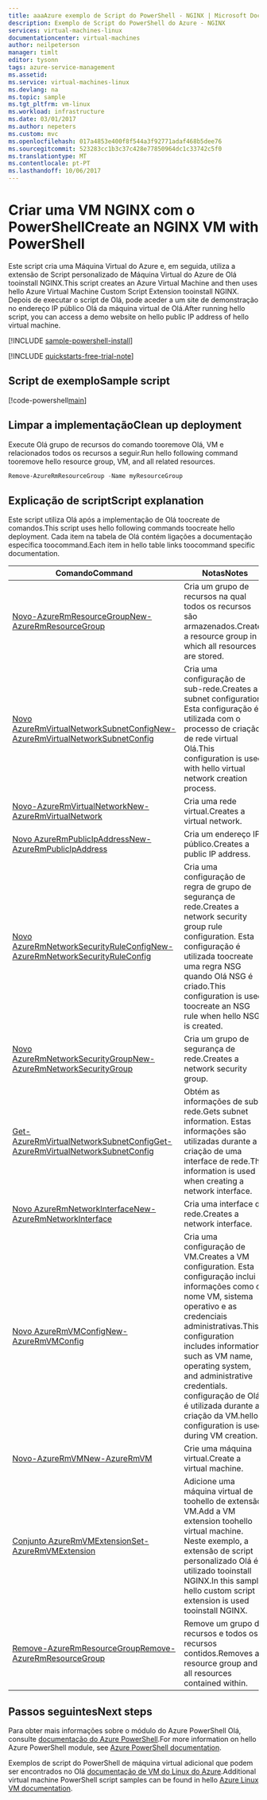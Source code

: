 ```yaml
---
title: aaaAzure exemplo de Script do PowerShell - NGINX | Microsoft Docs
description: Exemplo de Script do PowerShell do Azure - NGINX
services: virtual-machines-linux
documentationcenter: virtual-machines
author: neilpeterson
manager: timlt
editor: tysonn
tags: azure-service-management
ms.assetid: 
ms.service: virtual-machines-linux
ms.devlang: na
ms.topic: sample
ms.tgt_pltfrm: vm-linux
ms.workload: infrastructure
ms.date: 03/01/2017
ms.author: nepeters
ms.custom: mvc
ms.openlocfilehash: 017a4853e400f8f544a3f92771adaf468b5dee76
ms.sourcegitcommit: 523283cc1b3c37c428e77850964dc1c33742c5f0
ms.translationtype: MT
ms.contentlocale: pt-PT
ms.lasthandoff: 10/06/2017
---
```

# <a name="create-an-nginx-vm-with-powershell"></a><span data-ttu-id="1f2e3-103">Criar uma VM NGINX com o PowerShell</span><span class="sxs-lookup"><span data-stu-id="1f2e3-103">Create an NGINX VM with PowerShell</span></span>

<span data-ttu-id="1f2e3-104">Este script cria uma Máquina Virtual do Azure e, em seguida, utiliza a extensão de Script personalizado de Máquina Virtual do Azure de Olá tooinstall NGINX.</span><span class="sxs-lookup"><span data-stu-id="1f2e3-104">This script creates an Azure Virtual Machine and then uses hello Azure Virtual Machine Custom Script Extension tooinstall NGINX.</span></span> <span data-ttu-id="1f2e3-105">Depois de executar o script de Olá, pode aceder a um site de demonstração no endereço IP público Olá da máquina virtual de Olá.</span><span class="sxs-lookup"><span data-stu-id="1f2e3-105">After running hello script, you can access a demo website on hello public IP address of hello virtual machine.</span></span>

[!INCLUDE [sample-powershell-install](../../../includes/sample-powershell-install.md)]

[!INCLUDE [quickstarts-free-trial-note](../../../includes/quickstarts-free-trial-note.md)]

## <a name="sample-script"></a><span data-ttu-id="1f2e3-106">Script de exemplo</span><span class="sxs-lookup"><span data-stu-id="1f2e3-106">Sample script</span></span>

[!code-powershell[main](../../../powershell_scripts/virtual-machine/create-vm-nginx/create-vm-nginx.ps1 "Create VM NGINX")]

## <a name="clean-up-deployment"></a><span data-ttu-id="1f2e3-107">Limpar a implementação</span><span class="sxs-lookup"><span data-stu-id="1f2e3-107">Clean up deployment</span></span> 

<span data-ttu-id="1f2e3-108">Execute Olá grupo de recursos do comando tooremove Olá, VM e relacionados todos os recursos a seguir.</span><span class="sxs-lookup"><span data-stu-id="1f2e3-108">Run hello following command tooremove hello resource group, VM, and all related resources.</span></span>

```powershell
Remove-AzureRmResourceGroup -Name myResourceGroup
```

## <a name="script-explanation"></a><span data-ttu-id="1f2e3-109">Explicação de script</span><span class="sxs-lookup"><span data-stu-id="1f2e3-109">Script explanation</span></span>

<span data-ttu-id="1f2e3-110">Este script utiliza Olá após a implementação de Olá toocreate de comandos.</span><span class="sxs-lookup"><span data-stu-id="1f2e3-110">This script uses hello following commands toocreate hello deployment.</span></span> <span data-ttu-id="1f2e3-111">Cada item na tabela de Olá contém ligações a documentação específica toocommand.</span><span class="sxs-lookup"><span data-stu-id="1f2e3-111">Each item in hello table links toocommand specific documentation.</span></span>

| <span data-ttu-id="1f2e3-112">Comando</span><span class="sxs-lookup"><span data-stu-id="1f2e3-112">Command</span></span> | <span data-ttu-id="1f2e3-113">Notas</span><span class="sxs-lookup"><span data-stu-id="1f2e3-113">Notes</span></span> |
|---|---|
| [<span data-ttu-id="1f2e3-114">Novo-AzureRmResourceGroup</span><span class="sxs-lookup"><span data-stu-id="1f2e3-114">New-AzureRmResourceGroup</span></span>](/powershell/module/azurerm.resources/new-azurermresourcegroup) | <span data-ttu-id="1f2e3-115">Cria um grupo de recursos na qual todos os recursos são armazenados.</span><span class="sxs-lookup"><span data-stu-id="1f2e3-115">Creates a resource group in which all resources are stored.</span></span> |
| [<span data-ttu-id="1f2e3-116">Novo AzureRmVirtualNetworkSubnetConfig</span><span class="sxs-lookup"><span data-stu-id="1f2e3-116">New-AzureRmVirtualNetworkSubnetConfig</span></span>](/powershell/module/azurerm.network/new-azurermvirtualnetworksubnetconfig) | <span data-ttu-id="1f2e3-117">Cria uma configuração de sub-rede.</span><span class="sxs-lookup"><span data-stu-id="1f2e3-117">Creates a subnet configuration.</span></span> <span data-ttu-id="1f2e3-118">Esta configuração é utilizada com o processo de criação de rede virtual Olá.</span><span class="sxs-lookup"><span data-stu-id="1f2e3-118">This configuration is used with hello virtual network creation process.</span></span> |
| [<span data-ttu-id="1f2e3-119">Novo-AzureRmVirtualNetwork</span><span class="sxs-lookup"><span data-stu-id="1f2e3-119">New-AzureRmVirtualNetwork</span></span>](/powershell/module/azurerm.network/new-azurermvirtualnetwork) | <span data-ttu-id="1f2e3-120">Cria uma rede virtual.</span><span class="sxs-lookup"><span data-stu-id="1f2e3-120">Creates a virtual network.</span></span> |
| [<span data-ttu-id="1f2e3-121">Novo AzureRmPublicIpAddress</span><span class="sxs-lookup"><span data-stu-id="1f2e3-121">New-AzureRmPublicIpAddress</span></span>](/powershell/module/azurerm.network/new-azurermpublicipaddress) | <span data-ttu-id="1f2e3-122">Cria um endereço IP público.</span><span class="sxs-lookup"><span data-stu-id="1f2e3-122">Creates a public IP address.</span></span> |
| [<span data-ttu-id="1f2e3-123">Novo AzureRmNetworkSecurityRuleConfig</span><span class="sxs-lookup"><span data-stu-id="1f2e3-123">New-AzureRmNetworkSecurityRuleConfig</span></span>](/powershell/module/azurerm.network/new-azurermnetworksecurityruleconfig) | <span data-ttu-id="1f2e3-124">Cria uma configuração de regra de grupo de segurança de rede.</span><span class="sxs-lookup"><span data-stu-id="1f2e3-124">Creates a network security group rule configuration.</span></span> <span data-ttu-id="1f2e3-125">Esta configuração é utilizada toocreate uma regra NSG quando Olá NSG é criado.</span><span class="sxs-lookup"><span data-stu-id="1f2e3-125">This configuration is used toocreate an NSG rule when hello NSG is created.</span></span> |
| [<span data-ttu-id="1f2e3-126">Novo AzureRmNetworkSecurityGroup</span><span class="sxs-lookup"><span data-stu-id="1f2e3-126">New-AzureRmNetworkSecurityGroup</span></span>](/powershell/module/azurerm.network/new-azurermnetworksecuritygroup) | <span data-ttu-id="1f2e3-127">Cria um grupo de segurança de rede.</span><span class="sxs-lookup"><span data-stu-id="1f2e3-127">Creates a network security group.</span></span> |
| [<span data-ttu-id="1f2e3-128">Get-AzureRmVirtualNetworkSubnetConfig</span><span class="sxs-lookup"><span data-stu-id="1f2e3-128">Get-AzureRmVirtualNetworkSubnetConfig</span></span>](/powershell/module/azurerm.network/get-azurermvirtualnetworksubnetconfig) | <span data-ttu-id="1f2e3-129">Obtém as informações de sub-rede.</span><span class="sxs-lookup"><span data-stu-id="1f2e3-129">Gets subnet information.</span></span> <span data-ttu-id="1f2e3-130">Estas informações são utilizadas durante a criação de uma interface de rede.</span><span class="sxs-lookup"><span data-stu-id="1f2e3-130">This information is used when creating a network interface.</span></span> |
| [<span data-ttu-id="1f2e3-131">Novo AzureRmNetworkInterface</span><span class="sxs-lookup"><span data-stu-id="1f2e3-131">New-AzureRmNetworkInterface</span></span>](/powershell/module/azurerm.network/new-azurermnetworkinterface) | <span data-ttu-id="1f2e3-132">Cria uma interface de rede.</span><span class="sxs-lookup"><span data-stu-id="1f2e3-132">Creates a network interface.</span></span> |
| [<span data-ttu-id="1f2e3-133">Novo AzureRmVMConfig</span><span class="sxs-lookup"><span data-stu-id="1f2e3-133">New-AzureRmVMConfig</span></span>](/powershell/module/azurerm.compute/new-azurermvmconfig) | <span data-ttu-id="1f2e3-134">Cria uma configuração de VM.</span><span class="sxs-lookup"><span data-stu-id="1f2e3-134">Creates a VM configuration.</span></span> <span data-ttu-id="1f2e3-135">Esta configuração inclui informações como o nome VM, sistema operativo e as credenciais administrativas.</span><span class="sxs-lookup"><span data-stu-id="1f2e3-135">This configuration includes information such as VM name, operating system, and administrative credentials.</span></span> <span data-ttu-id="1f2e3-136">configuração de Olá é utilizada durante a criação da VM.</span><span class="sxs-lookup"><span data-stu-id="1f2e3-136">hello configuration is used during VM creation.</span></span> |
| [<span data-ttu-id="1f2e3-137">Novo-AzureRmVM</span><span class="sxs-lookup"><span data-stu-id="1f2e3-137">New-AzureRmVM</span></span>](/powershell/module/azurerm.compute/new-azurermvm) | <span data-ttu-id="1f2e3-138">Crie uma máquina virtual.</span><span class="sxs-lookup"><span data-stu-id="1f2e3-138">Create a virtual machine.</span></span> |
| [<span data-ttu-id="1f2e3-139">Conjunto AzureRmVMExtension</span><span class="sxs-lookup"><span data-stu-id="1f2e3-139">Set-AzureRmVMExtension</span></span>](/powershell/module/azurerm.compute/set-azurermvmextension) | <span data-ttu-id="1f2e3-140">Adicione uma máquina virtual de toohello de extensão VM.</span><span class="sxs-lookup"><span data-stu-id="1f2e3-140">Add a VM extension toohello virtual machine.</span></span> <span data-ttu-id="1f2e3-141">Neste exemplo, a extensão de script personalizado Olá é utilizado tooinstall NGINX.</span><span class="sxs-lookup"><span data-stu-id="1f2e3-141">In this sample, hello custom script extension is used tooinstall NGINX.</span></span> |
|[<span data-ttu-id="1f2e3-142">Remove-AzureRmResourceGroup</span><span class="sxs-lookup"><span data-stu-id="1f2e3-142">Remove-AzureRmResourceGroup</span></span>](/powershell/module/azurerm.resources/remove-azurermresourcegroup) | <span data-ttu-id="1f2e3-143">Remove um grupo de recursos e todos os recursos contidos.</span><span class="sxs-lookup"><span data-stu-id="1f2e3-143">Removes a resource group and all resources contained within.</span></span> |

## <a name="next-steps"></a><span data-ttu-id="1f2e3-144">Passos seguintes</span><span class="sxs-lookup"><span data-stu-id="1f2e3-144">Next steps</span></span>

<span data-ttu-id="1f2e3-145">Para obter mais informações sobre o módulo do Azure PowerShell Olá, consulte [documentação do Azure PowerShell](/powershell/azure/overview).</span><span class="sxs-lookup"><span data-stu-id="1f2e3-145">For more information on hello Azure PowerShell module, see [Azure PowerShell documentation](/powershell/azure/overview).</span></span>

<span data-ttu-id="1f2e3-146">Exemplos de script do PowerShell de máquina virtual adicional que podem ser encontrados no Olá [documentação de VM do Linux do Azure](../linux/powershell-samples.md?toc=%2fazure%2fvirtual-machines%2flinux%2ftoc.json).</span><span class="sxs-lookup"><span data-stu-id="1f2e3-146">Additional virtual machine PowerShell script samples can be found in hello [Azure Linux VM documentation](../linux/powershell-samples.md?toc=%2fazure%2fvirtual-machines%2flinux%2ftoc.json).</span></span>
